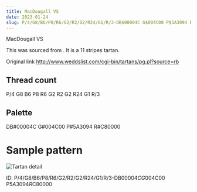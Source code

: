 ```yaml
---
title: MacDougall VS
date: 2023-01-24
slug: P/4/G8/B6/P8/R6/G2/R2/G2/R24/G1/R/3-DB$00004C G$004C00 P$5A3094 R$C80000
---
```

MacDougall VS

This was sourced from <no value>.  It is a 11 stripes tartan.

Original link http://www.weddslist.com/cgi-bin/tartans/pg.pl?source=rb

## Thread count
P/4 G8 B6 P8 R6 G2 R2 G2 R24 G1 R/3

## Palette
DB#00004C G#004C00 P#5A3094 R#C80000

# Sample pattern

![Tartan detail](tartan.png "P/4 G8 B6 P8 R6 G2 R2 G2 R24 G1 R/3 tartan")

ID: P/4/G8/B6/P8/R6/G2/R2/G2/R24/G1/R/3-DB$00004C G$004C00 P$5A3094 R$C80000